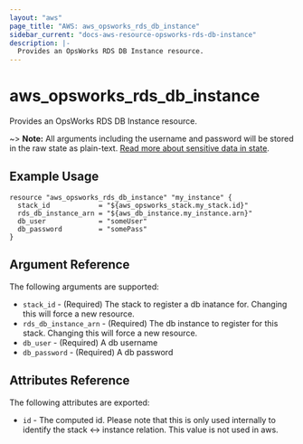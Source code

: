 ```yaml
---
layout: "aws"
page_title: "AWS: aws_opsworks_rds_db_instance"
sidebar_current: "docs-aws-resource-opsworks-rds-db-instance"
description: |-
  Provides an OpsWorks RDS DB Instance resource.
---
```


# aws\_opsworks\_rds\_db\_instance

Provides an OpsWorks RDS DB Instance resource.

~> **Note:** All arguments including the username and password will be stored in the raw state as plain-text.
[Read more about sensitive data in state](docs/state/sensitive-data.html).

## Example Usage

```hcl
resource "aws_opsworks_rds_db_instance" "my_instance" {
  stack_id            = "${aws_opsworks_stack.my_stack.id}"
  rds_db_instance_arn = "${aws_db_instance.my_instance.arn}"
  db_user             = "someUser"
  db_password         = "somePass"
}
```

## Argument Reference

The following arguments are supported:

* `stack_id` - (Required) The stack to register a db inatance for. Changing this will force a new resource.
* `rds_db_instance_arn` - (Required) The db instance to register for this stack. Changing this will force a new resource.
* `db_user` - (Required) A db username
* `db_password` - (Required) A db password

## Attributes Reference

The following attributes are exported:

* `id` - The computed id. Please note that this is only used internally to identify the stack <-> instance relation. This value is not used in aws.
